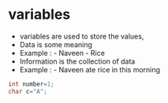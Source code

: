 # variables

- variables are used to store the values,
- Data is some meaning 
- Example :
       - Naveen
       - Rice
- Information is the collection of data
- Example :
       - Naveen ate rice in this morning   

```java
int number=1;
char c="A";
```